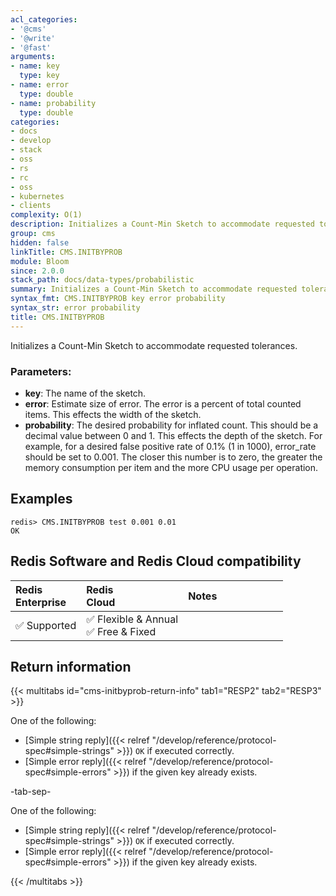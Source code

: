 ```yaml
---
acl_categories:
- '@cms'
- '@write'
- '@fast'
arguments:
- name: key
  type: key
- name: error
  type: double
- name: probability
  type: double
categories:
- docs
- develop
- stack
- oss
- rs
- rc
- oss
- kubernetes
- clients
complexity: O(1)
description: Initializes a Count-Min Sketch to accommodate requested tolerances.
group: cms
hidden: false
linkTitle: CMS.INITBYPROB
module: Bloom
since: 2.0.0
stack_path: docs/data-types/probabilistic
summary: Initializes a Count-Min Sketch to accommodate requested tolerances.
syntax_fmt: CMS.INITBYPROB key error probability
syntax_str: error probability
title: CMS.INITBYPROB
---
```

Initializes a Count-Min Sketch to accommodate requested tolerances.

### Parameters:

* **key**: The name of the sketch.
* **error**: Estimate size of error. The error is a percent of total counted
    items. This effects the width of the sketch.
* **probability**: The desired probability for inflated count. This should
    be a decimal value between 0 and 1. This effects the depth of the sketch.
    For example, for a desired false positive rate of 0.1% (1 in 1000),
    error_rate should be set to 0.001. The closer this number is to zero, the
    greater the memory consumption per item and the more CPU usage per operation.

## Examples

```
redis> CMS.INITBYPROB test 0.001 0.01
OK
```

## Redis Software and Redis Cloud compatibility

| Redis<br />Enterprise | Redis<br />Cloud | <span style="min-width: 9em; display: table-cell">Notes</span> |
|:----------------------|:-----------------|:------|
| <span title="Supported">&#x2705; Supported</span><br /> | <span title="Supported">&#x2705; Flexible & Annual</span><br /><span title="Supported">&#x2705; Free & Fixed</nobr></span> |  |


## Return information

{{< multitabs id="cms-initbyprob-return-info" 
    tab1="RESP2" 
    tab2="RESP3" >}}

One of the following:

* [Simple string reply]({{< relref "/develop/reference/protocol-spec#simple-strings" >}}) `OK` if executed correctly.
* [Simple error reply]({{< relref "/develop/reference/protocol-spec#simple-errors" >}}) if the given key already exists.

-tab-sep-

One of the following:

* [Simple string reply]({{< relref "/develop/reference/protocol-spec#simple-strings" >}}) `OK` if executed correctly.
* [Simple error reply]({{< relref "/develop/reference/protocol-spec#simple-errors" >}}) if the given key already exists.

{{< /multitabs >}}